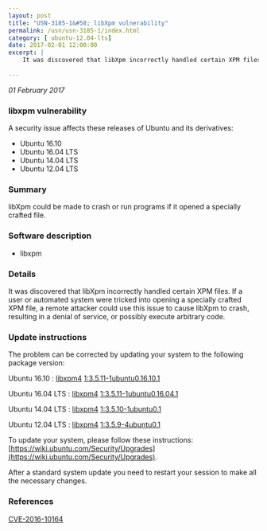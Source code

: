 ```yaml
---
layout: post
title: "USN-3185-1&#58; libXpm vulnerability"
permalink: /usn/usn-3185-1/index.html
category: [ ubuntu-12.04-lts]
date: 2017-02-01 12:00:00
excerpt: |
    It was discovered that libXpm incorrectly handled certain XPM files. If a user or automated system were tricked into opening a specially crafted XPM file, a remote attacker could use this issue to cause libXpm to crash, resulting in a denial of service, or possibly execute arbitrary code. 
    
--- 
```

 
 

*01 February 2017*

### libxpm vulnerability

A security issue affects these releases of Ubuntu and its derivatives:

* Ubuntu 16.10
* Ubuntu 16.04 LTS
* Ubuntu 14.04 LTS
* Ubuntu 12.04 LTS

### Summary

libXpm could be made to crash or run programs if it opened a specially crafted file.

### Software description

* libxpm 

### Details

It was discovered that libXpm incorrectly handled certain XPM files. If a user or automated system were tricked into opening a specially crafted XPM file, a remote attacker could use this issue to cause libXpm to crash, resulting in a denial of service, or possibly execute arbitrary code. 

### Update instructions

The problem can be corrected by updating your system to the following package version:

Ubuntu 16.10
 : [libxpm4](https://launchpad.net/ubuntu/+source/libxpm) <span> [1:3.5.11-1ubuntu0.16.10.1](https://launchpad.net/ubuntu/+source/libxpm/1:3.5.11-1ubuntu0.16.10.1) </span> 

Ubuntu 16.04 LTS
 : [libxpm4](https://launchpad.net/ubuntu/+source/libxpm) <span> [1:3.5.11-1ubuntu0.16.04.1](https://launchpad.net/ubuntu/+source/libxpm/1:3.5.11-1ubuntu0.16.04.1) </span> 

Ubuntu 14.04 LTS
 : [libxpm4](https://launchpad.net/ubuntu/+source/libxpm) <span> [1:3.5.10-1ubuntu0.1](https://launchpad.net/ubuntu/+source/libxpm/1:3.5.10-1ubuntu0.1) </span> 

Ubuntu 12.04 LTS
 : [libxpm4](https://launchpad.net/ubuntu/+source/libxpm) <span> [1:3.5.9-4ubuntu0.1](https://launchpad.net/ubuntu/+source/libxpm/1:3.5.9-4ubuntu0.1) </span> 

To update your system, please follow these instructions: [https://wiki.ubuntu.com/Security/Upgrades](https://wiki.ubuntu.com/Security/Upgrades).

After a standard system update you need to restart your session to make all the necessary changes. 

### References

 
 [CVE-2016-10164](http://people.ubuntu.com/~ubuntu-security/cve/CVE-2016-10164)
 


